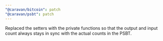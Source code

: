 ```yaml
---
"@caravan/bitcoin": patch
"@caravan/psbt": patch
---
```


Replaced the setters with the private functions so that the output and input count always stays in sync with the actual counts in the PSBT.

